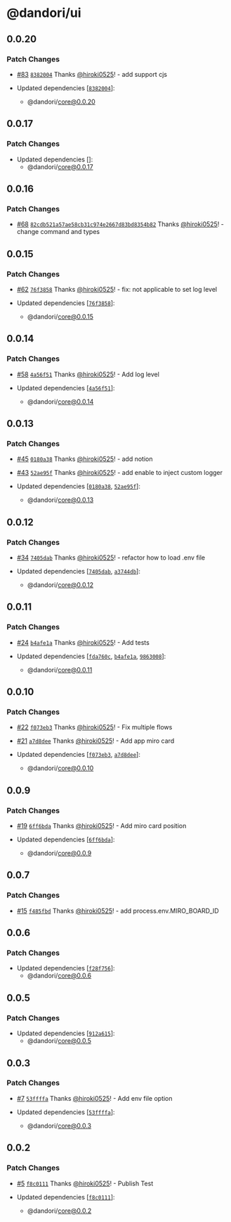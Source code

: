 # @dandori/ui

## 0.0.20

### Patch Changes

- [#83](https://github.com/hiroki0525/dandori/pull/83) [`8382004`](https://github.com/hiroki0525/dandori/commit/838200449208931c43e6384ca9ccb5d58c73cb3b) Thanks [@hiroki0525](https://github.com/hiroki0525)! - add support cjs

- Updated dependencies [[`8382004`](https://github.com/hiroki0525/dandori/commit/838200449208931c43e6384ca9ccb5d58c73cb3b)]:
  - @dandori/core@0.0.20

## 0.0.17

### Patch Changes

- Updated dependencies []:
  - @dandori/core@0.0.17

## 0.0.16

### Patch Changes

- [#68](https://github.com/hiroki0525/dandori/pull/68) [`82cdb521a57ae58cb31c974e2667d83bd8354b82`](https://github.com/hiroki0525/dandori/commit/82cdb521a57ae58cb31c974e2667d83bd8354b82) Thanks [@hiroki0525](https://github.com/hiroki0525)! - change command and types

## 0.0.15

### Patch Changes

- [#62](https://github.com/hiroki0525/dandori/pull/62) [`76f3858`](https://github.com/hiroki0525/dandori/commit/76f3858c620f339b2a7f6d95b8aae9e63e02beb5) Thanks [@hiroki0525](https://github.com/hiroki0525)! - fix: not applicable to set log level

- Updated dependencies [[`76f3858`](https://github.com/hiroki0525/dandori/commit/76f3858c620f339b2a7f6d95b8aae9e63e02beb5)]:
  - @dandori/core@0.0.15

## 0.0.14

### Patch Changes

- [#58](https://github.com/hiroki0525/dandori/pull/58) [`4a56f51`](https://github.com/hiroki0525/dandori/commit/4a56f51ad8bca86c28e67ae9081a2f0304518715) Thanks [@hiroki0525](https://github.com/hiroki0525)! - Add log level

- Updated dependencies [[`4a56f51`](https://github.com/hiroki0525/dandori/commit/4a56f51ad8bca86c28e67ae9081a2f0304518715)]:
  - @dandori/core@0.0.14

## 0.0.13

### Patch Changes

- [#45](https://github.com/hiroki0525/dandori/pull/45) [`0180a38`](https://github.com/hiroki0525/dandori/commit/0180a38652b29bc463670a12765762c2fe403656) Thanks [@hiroki0525](https://github.com/hiroki0525)! - add notion

- [#43](https://github.com/hiroki0525/dandori/pull/43) [`52ae95f`](https://github.com/hiroki0525/dandori/commit/52ae95fc72a8fe4213f77654daeb517231b9497a) Thanks [@hiroki0525](https://github.com/hiroki0525)! - add enable to inject custom logger

- Updated dependencies [[`0180a38`](https://github.com/hiroki0525/dandori/commit/0180a38652b29bc463670a12765762c2fe403656), [`52ae95f`](https://github.com/hiroki0525/dandori/commit/52ae95fc72a8fe4213f77654daeb517231b9497a)]:
  - @dandori/core@0.0.13

## 0.0.12

### Patch Changes

- [#34](https://github.com/hiroki0525/dandori/pull/34) [`7405dab`](https://github.com/hiroki0525/dandori/commit/7405dab7379c425b19a51aedcab8f89a21e2757b) Thanks [@hiroki0525](https://github.com/hiroki0525)! - refactor how to load .env file

- Updated dependencies [[`7405dab`](https://github.com/hiroki0525/dandori/commit/7405dab7379c425b19a51aedcab8f89a21e2757b), [`a3744db`](https://github.com/hiroki0525/dandori/commit/a3744dbac0b0bcc40a4e839b6eedec15c64e8304)]:
  - @dandori/core@0.0.12

## 0.0.11

### Patch Changes

- [#24](https://github.com/hiroki0525/dandori/pull/24) [`b4afe1a`](https://github.com/hiroki0525/dandori/commit/b4afe1a1b765d3f8cb0b24dc20d35495a550520b) Thanks [@hiroki0525](https://github.com/hiroki0525)! - Add tests

- Updated dependencies [[`fda760c`](https://github.com/hiroki0525/dandori/commit/fda760cc26fdd349b470d0d7248410ed436fb767), [`b4afe1a`](https://github.com/hiroki0525/dandori/commit/b4afe1a1b765d3f8cb0b24dc20d35495a550520b), [`9863008`](https://github.com/hiroki0525/dandori/commit/9863008896032a7fb95f366fe309481651c4d469)]:
  - @dandori/core@0.0.11

## 0.0.10

### Patch Changes

- [#22](https://github.com/hiroki0525/dandori/pull/22) [`f073eb3`](https://github.com/hiroki0525/dandori/commit/f073eb398c70bb2790b7ae566a383816b299ff69) Thanks [@hiroki0525](https://github.com/hiroki0525)! - Fix multiple flows

- [#21](https://github.com/hiroki0525/dandori/pull/21) [`a7d8dee`](https://github.com/hiroki0525/dandori/commit/a7d8dee4fa72a79a6fe18c11d5d4503b7bddd911) Thanks [@hiroki0525](https://github.com/hiroki0525)! - Add app miro card

- Updated dependencies [[`f073eb3`](https://github.com/hiroki0525/dandori/commit/f073eb398c70bb2790b7ae566a383816b299ff69), [`a7d8dee`](https://github.com/hiroki0525/dandori/commit/a7d8dee4fa72a79a6fe18c11d5d4503b7bddd911)]:
  - @dandori/core@0.0.10

## 0.0.9

### Patch Changes

- [#19](https://github.com/hiroki0525/dandori/pull/19) [`6ff6bda`](https://github.com/hiroki0525/dandori/commit/6ff6bdac60de580243cf9b19007ce656d3711ed2) Thanks [@hiroki0525](https://github.com/hiroki0525)! - Add miro card position

- Updated dependencies [[`6ff6bda`](https://github.com/hiroki0525/dandori/commit/6ff6bdac60de580243cf9b19007ce656d3711ed2)]:
  - @dandori/core@0.0.9

## 0.0.7

### Patch Changes

- [#15](https://github.com/hiroki0525/dandori/pull/15) [`f485fbd`](https://github.com/hiroki0525/dandori/commit/f485fbd6a91591e1d5c1d2e7bcd7173bc6c9bd57) Thanks [@hiroki0525](https://github.com/hiroki0525)! - add process.env.MIRO_BOARD_ID

## 0.0.6

### Patch Changes

- Updated dependencies [[`f28f756`](https://github.com/hiroki0525/dandori/commit/f28f7563654e3aa31a03504390e0e1463d2aeaa8)]:
  - @dandori/core@0.0.6

## 0.0.5

### Patch Changes

- Updated dependencies [[`912a615`](https://github.com/hiroki0525/dandori/commit/912a615fa726620de73c3909d64b0c9aecca2049)]:
  - @dandori/core@0.0.5

## 0.0.3

### Patch Changes

- [#7](https://github.com/hiroki0525/dandori/pull/7) [`53ffffa`](https://github.com/hiroki0525/dandori/commit/53ffffa03fdbc88cba25f5dbaf357d0c59487612) Thanks [@hiroki0525](https://github.com/hiroki0525)! - Add env file option

- Updated dependencies [[`53ffffa`](https://github.com/hiroki0525/dandori/commit/53ffffa03fdbc88cba25f5dbaf357d0c59487612)]:
  - @dandori/core@0.0.3

## 0.0.2

### Patch Changes

- [#5](https://github.com/hiroki0525/dandori/pull/5) [`f8c0111`](https://github.com/hiroki0525/dandori/commit/f8c01110db1fd95d3bfcc9f4c17c52d27a588c52) Thanks [@hiroki0525](https://github.com/hiroki0525)! - Publish Test

- Updated dependencies [[`f8c0111`](https://github.com/hiroki0525/dandori/commit/f8c01110db1fd95d3bfcc9f4c17c52d27a588c52)]:
  - @dandori/core@0.0.2
